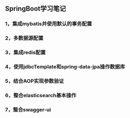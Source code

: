## SpringBoot学习笔记

### 1，集成mybatis并使用默认的事务配置
### 2，多数据源配置
### 3，集成redis配置
### 4，使用jdbcTemplate和spring-data-jpa操作数据库
### 5，结合AOP实现参数验证
### 6，整合elasticsearch基本操作 
### 7，整合swagger-ui